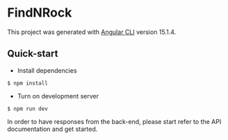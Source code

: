 # FindNRock

This project was generated with [Angular CLI](https://github.com/angular/angular-cli) version 15.1.4.

## Quick-start

- Install dependencies

```
$ npm install
```

- Turn on development server
```
$ npm run dev
```

In order to have responses from the back-end, please start refer to the API documentation and get started.

